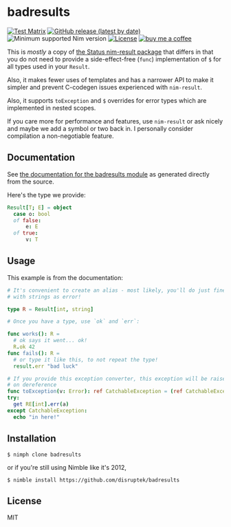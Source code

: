 # badresults
[![Test Matrix](https://github.com/disruptek/badresults/workflows/CI/badge.svg)](https://github.com/disruptek/badresults/actions?query=workflow%3ACI)
[![GitHub release (latest by date)](https://img.shields.io/github/v/release/disruptek/badresults?style=flat)](https://github.com/disruptek/badresults/releases/latest)
![Minimum supported Nim version](https://img.shields.io/badge/nim-1.0.11%2B-informational?style=flat&logo=nim)
[![License](https://img.shields.io/github/license/disruptek/badresults?style=flat)](#license)
[![buy me a coffee](https://img.shields.io/badge/donate-buy%20me%20a%20coffee-orange.svg)](https://www.buymeacoffee.com/disruptek)

This is _mostly_ a copy of [the Status nim-result
package](https://github.com/arnetheduck/nim-result) that differs in that you
do not need to provide a side-effect-free (`func`) implementation of `$` for
all types used in your `Result`.

Also, it makes fewer uses of templates and has a narrower API to make it
simpler and prevent C-codegen issues experienced with `nim-result`.

Also, it supports `toException` and `$` overrides for error types which are
implemented in nested scopes.

If you care more for performance and features, use `nim-result` or ask nicely
and maybe we add a symbol or two back in.  I personally consider compilation
a non-negotiable feature.

## Documentation
See [the documentation for the badresults module](https://disruptek.github.io/badresults/badresults.html) as generated directly from the source.

Here's the type we provide:
```nim
Result[T; E] = object
  case o: bool
  of false:
      e: E
  of true:
      v: T
```

## Usage

This example is from the documentation:

```nim
# It's convenient to create an alias - most likely, you'll do just fine
# with strings as error!

type R = Result[int, string]

# Once you have a type, use `ok` and `err`:

func works(): R =
  # ok says it went... ok!
  R.ok 42
func fails(): R =
  # or type it like this, to not repeat the type!
  result.err "bad luck"

# If you provide this exception converter, this exception will be raised
# on dereference
func toException(v: Error): ref CatchableException = (ref CatchableException)(msg: $v)
try:
  get RE[int].err(a)
except CatchableException:
  echo "in here!"
```

## Installation

```
$ nimph clone badresults
```
or if you're still using Nimble like it's 2012,
```
$ nimble install https://github.com/disruptek/badresults
```

## License
MIT
